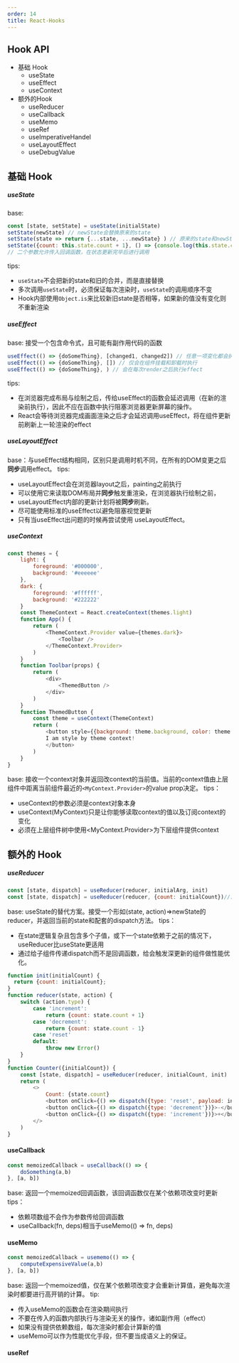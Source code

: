 ```yaml
---
order: 14
title: React-Hooks
---
```


## Hook API
- 基础 Hook
    - useState
    - useEffect
    - useContext
- 额外的Hook
    - useReducer
    - useCallback
    - useMemo
    - useRef
    - useImperativeHandel
    - useLayoutEffect
    - useDebugValue    
## 基础 Hook
##### useState
base: 
```javascript
const [state, setState] = useState(initialState)
setState(newState) // newState会替换原来的state
setState(state => return {...state, ...newState} ) // 原来的state和newState合并
setState({count: this.state.count + 1}, () => {console.log(this.state.count)})
// 二个参数允许传入回调函数，在状态更新完毕后进行调用
```
tips:
- <code>useState</code>不会把新的state和旧的合并，而是直接替换
- 多次调用<code>useState</code>时，必须保证每次渲染时，<code>useState</code>的调用顺序不变
- Hook内部使用<code>Object.is</code>来比较新旧state是否相等，如果新的值没有变化则不重新渲染
##### useEffect
base: 
接受一个包含命令式，且可能有副作用代码的函数
```javascript
useEffect(() => {doSomeThing}, [changed1, changed2]) // 任意一项变化都会执行effect
useEffect(() => {doSomeThing}, []) // 仅会在组件挂载和卸载时执行
useEffect(() => {doSomeThing}, ) // 会在每次render之后执行effect

```
tips:
- 在浏览器完成布局与绘制之后，传给useEffect的函数会延迟调用（在新的渲染前执行），因此不应在函数中执行阻塞浏览器更新屏幕的操作。
- React会等待浏览器完成画面渲染之后才会延迟调用useEffect，将在组件更新前刷新上一轮渲染的effect
##### useLayoutEffect
base：与useEffect结构相同，区别只是调用时机不同，在所有的DOM变更之后**同步**调用effect。
tips:
- useLayoutEffect会在浏览器layout之后，painting之前执行
- 可以使用它来读取DOM布局并**同步**触发重渲染，在浏览器执行绘制之前，
- useLayoutEffect内部的更新计划将被**同步**刷新。
- 尽可能使用标准的useEffect以避免阻塞视觉更新
- 只有当useEffect出问题的时候再尝试使用 useLayoutEffect。
##### useContext
```javascript
const themes = {
    light: {
        foreground: '#000000',
        background: '#eeeeee'
    },
    dark: {
        foreground: '#ffffff',
        background: '#222222'
    }
    const ThemeContext = React.createContext(themes.light)
    function App() {
        return (
            <ThemeContext.Provider value={themes.dark}>
                <Toolbar />
            </ThemeContext.Provider>
        )
    }
    function Toolbar(props) {
        return (
            <div>
                <ThemedButton />
            </div>
        )
    }
    function ThemedButton {
        const theme = useContext(ThemeContext)
        return (
            <button style={{background: theme.background, color: theme.foreground}}>
            I am style by theme context!
            </button>
        )
    }
}
```
base: 接收一个context对象并返回改context的当前值。当前的context值由上层组件中距离当前组件最近的<code><MyContext.Provider></code>的value prop决定。
tips：
- useContext的参数必须是context对象本身
- useContext(MyContext)只是让你能够读取context的值以及订阅context的变化
- 必须在上层组件树中使用<MyContext.Provider>为下层组件提供context
## 额外的 Hook
##### useReducer
```javascript
const [state, dispatch] = useReducer(reducer, initialArg, init)
const [state, dispatch] = useReducer(reducer, {count: initialCount})//常用的简便写法
```
base:
useState的替代方案。接受一个形如(state, action)=>newState的reducer，并返回当前的state和配套的dispatch方法。
tips：
- 在state逻辑复杂且包含多个子值，或下一个state依赖于之前的情况下，useReducer比useState更适用
- 通过给子组件传递dispatch而不是回调函数，给会触发深更新的组件做性能优化。
```javascript
function init(initialCount) {
  return {count: initialCount};
}
function reducer(state, action) {
    switch (action.type) {
        case 'increment':
            return {count: state.count + 1}
        case 'decrement':
            return {count: state.count - 1}
        case 'reset'    
        default:
            throw new Error()    
    }
}
function Counter({initialCount}) {
    const [state, dispatch] = useReducer(reducer, initialCount, init)
    return (
        <>
            Count: {state.count}
            <button onClick={() => dispatch({type: 'reset', payload: initialCount})}>Reset</button>
            <button onClick={() => dispatch({type: 'decrement'})}>-</button>
            <button onClick={() => dispatch({type: 'increment'})}>+</button>
        </>
    )
}
```
#### useCallback
```javascript
const memoizedCallback = useCallback(() => {
    doSomething(a,b)
}, [a, b])
```
base:
返回一个memoized回调函数，该回调函数仅在某个依赖项改变时更新
tips：
- 依赖项数组不会作为参数传给回调函数
- useCallback(fn, deps)相当于useMemo(() => fn, deps)
#### useMemo
```javascript
const memoizedCallback = usememo(() => {
    computeExpensiveValue(a,b)
}, [a, b])
```
base:
返回一个memoized值，仅在某个依赖项改变才会重新计算值，避免每次渲染时都要进行高开销的计算。
tip:
- 传入useMemo的函数会在渲染期间执行
- 不要在传入的函数内部执行与渲染无关的操作，诸如副作用（effect）
- 如果没有提供依赖数组，每次渲染时都会计算新的值
- useMemo可以作为性能优化手段，但不要当成语义上的保证。
#### useRef